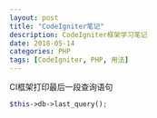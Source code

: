 ```yaml
---
layout: post
title: "CodeIgniter笔记"
description: CodeIgniter框架学习笔记
date: 2018-05-14
categories: PHP
tags: [CodeIgniter, PHP, 用法]
---
```


CI框架打印最后一段查询语句
~~~php
$this->db->last_query();
~~~